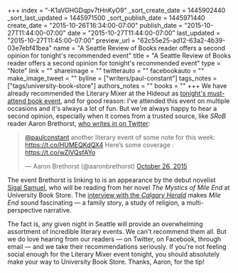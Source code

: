 +++
index = "-K1aVGHGDqpv7tHnKyO9"
_sort_create_date = 1445902440
_sort_last_updated = 1445971500
_sort_publish_date = 1445971440
create_date = "2015-10-26T16:34:00-07:00"
publish_date = "2015-10-27T11:44:00-07:00"
date = "2015-10-27T11:44:00-07:00"
last_updated = "2015-10-27T11:45:00-07:00"
preview_url = "62c55e25-ad12-63a2-4b39-03e7ebf41bea"
name = "A Seattle Review of Books reader offers a second opinion for tonight's recommended event"
title = "A Seattle Review of Books reader offers a second opinion for tonight's recommended event"
type = "Note"
link = ""
shareimage = ""
twitterauto = ""
facebookauto = ""
make_image_tweet = ""
byline = ["writers/paul-constant"]
tags_notes = ["tags/university-book-store"]
authors_notes = ""
books = ""
+++
We have already recommended the Literary Mixer at the Hideout as [tonight's must-attend book event](http://seattlereviewofbooks.com/notes/2015/10/26/your-week-in-readings-the-best-events-from-october-26th-to-november-1st/), and for good reason: I've attended this event on multiple occasions and it's always a lot of fun. But we're always happy to hear a second opinion, especially when it comes from a trusted source, like *SRoB* reader Aaron Brethorst, [who writes in on Twitter](https://twitter.com/aaronbrethorst/status/658507335627771905):

<blockquote class="twitter-tweet" lang="en"><p lang="en" dir="ltr"><a href="https://twitter.com/paulconstant">@paulconstant</a> another literary event of some note for this week: <a href="https://t.co/HUMEQKdQX4">https://t.co/HUMEQKdQX4</a>&#10;&#10;Here’s some coverage : <a href="https://t.co/wZlVQsfAYo">https://t.co/wZlVQsfAYo</a></p>&mdash; Aaron Brethorst (@aaronbrethorst) <a href="https://twitter.com/aaronbrethorst/status/658507335627771905">October 26, 2015</a></blockquote>

The event Brethorst is linking to is an appearance by the debut novelist [Sigal Samuel](http://www2.bookstore.washington.edu/_events/events_cal.taf?evmonth=10&evyear=2015&eventid=2015071312233500&pre=20151017&pst=20151031), who will be reading from her novel *The Mystics of Mile End* at University Book Store. The [interview with the *Calgary Herald*](http://calgaryherald.com/entertainment/books/new-voices-of-fiction-freehand-books-launches-debut-works-from-rhonda-douglas-sigal-samuel) makes *Mile End* sound fascinating — a family story, a study of religion, a multi-perspective narrative. 

The fact is, any given night in Seattle will provide an overwhelming assortment of incredible literary events. We can't recommend them all. But we do love hearing from our readers — on Twitter, on Facebook, through email — and we take their recommendations seriously. If you're not feeling social enough for the Literary Mixer event tonight, you should absolutely make your way to University Book Store. Thanks, Aaron, for the tip!


